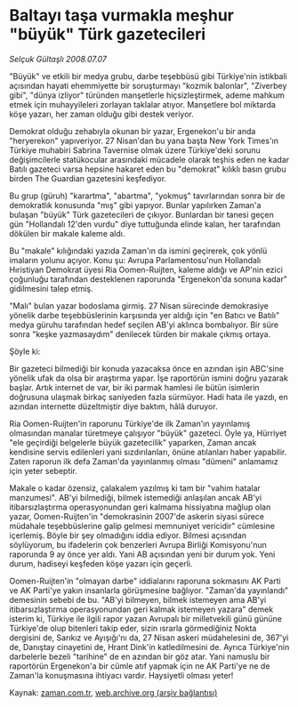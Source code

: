 # Baltayı taşa vurmakla meşhur "büyük" Türk gazetecileri

*Selçuk Gültaşlı 2008.07.07*

<tr><td class="metin" colspan="2" style="padding-top: 20px; padding-left: 5px; padding-right: 10px;">"Büyük" ve etkili bir medya grubu, darbe teşebbüsü gibi Türkiye'nin istikbali açısından hayati ehemmiyette bir soruşturmayı "kozmik balonlar", "Ziverbey gibi", "dünya izliyor" türünden manşetlerle hiçsizleştirmek, ademe mahkum etmek için muhayyileleri zorlayan taklalar atıyor. Manşetlere bol miktarda köşe yazarı, her zaman olduğu gibi destek veriyor.</td></tr><tr><td class="metin" colspan="2" style="padding-top: 20px; padding-left: 5px; padding-right: 10px;"><p>Demokrat olduğu zehabıyla okunan bir yazar, Ergenekon'u bir anda "heryerekon" yapıveriyor. 27 Nisan'dan bu yana başta New York Times'ın Türkiye muhabiri Sabrina Tavernise olmak üzere Türkiye'deki sorunu değişimcilerle statükocular arasındaki mücadele olarak teşhis eden ne kadar Batılı gazeteci varsa hepsine hakaret eden bu "demokrat" kılıklı basın grubu birden The Guardian gazetesini keşfediyor. 
<p> Bu grup (güruh) "karartma", "abartma", "yokmuş" tavırlarından sonra bir de demokratlık konusunda "mış" gibi yapıyor. Bunlar yapılırken Zaman'a bulaşan "büyük" Türk gazetecileri de çıkıyor. Bunlardan bir tanesi geçen gün "Hollandalı 12'den vurdu" diye tuttuğunda elinde kalan, her tarafından dökülen bir makale kaleme aldı. 
<p> Bu "makale" kılığındaki yazıda Zaman'ın da ismini geçirerek, çok yönlü imaların yolunu açıyor. Konu şu: Avrupa Parlamentosu'nun Hollandalı Hıristiyan Demokrat üyesi Ria Oomen-Ruijten, kaleme aldığı ve AP'nin ezici çoğunluğu tarafından desteklenen raporunda "Ergenekon'da sonuna kadar" gidilmesini talep etmiş.
<p> "Malı" bulan yazar bodoslama girmiş. 27 Nisan sürecinde demokrasiye yönelik darbe teşebbüslerinin karşısında yer aldığı için "en Batıcı ve Batılı" medya güruhu tarafından hedef seçilen AB'yi aklınca bombalıyor. Bir süre sonra "keşke yazmasaydım" denilecek türden bir makale çıkmış ortaya.
<p> Şöyle ki:
<p> Bir gazeteci bilmediği bir konuda yazacaksa önce en azından işin ABC'sine yönelik ufak da olsa bir araştırma yapar. İşe raportörün ismini doğru yazarak başlar. Artık internet de var, bir iki parmak hamlesi ile bütün isimlerin doğrusuna ulaşmak birkaç saniyeden fazla sürmüyor. Hadi hata ile yazdı, en azından internette düzeltmiştir diye baktım, hâlâ duruyor. 
<p> Ria Oomen-Ruijten'in raporunu Türkiye'de ilk Zaman'ın yayınlamış olmasından manalar türetmeye çalışıyor "büyük" gazeteci. Öyle ya, Hürriyet "ele geçirdiği belgelerle büyük gazetecilik" yaparken, Zaman ancak kendisine servis edilenleri yani sızdırılanları, önüne atılanları haber yapabilir. Zaten raporun ilk defa Zaman'da yayınlanmış olması "dümeni" anlamamız için yeter sebeptir. 
<p> Makale o kadar özensiz, çalakalem yazılmış ki tam bir "vahim hatalar manzumesi". AB'yi bilmediği, bilmek istemediği anlaşılan ancak AB'yi itibarsızlaştırma operasyonundan geri kalmama hissiyatına mağlup olan yazar, Oomen-Ruijten'in "demokrasinin 2007'de askerin siyasi sürece müdahale teşebbüslerine galip gelmesi memnuniyet vericidir" cümlesine içerlemiş. Böyle bir şey olmadığını iddia ediyor. Bilmesi açısından söylüyorum, bu ifadelerin çok benzerleri Avrupa Birliği Komisyonu'nun raporunda 9 ay önce yer aldı. Yani AB açısından yeni bir durum yok. Yeni durum, hadiseyi keşfeden köşe yazarı için geçerli. 
<p> Oomen-Ruijten'in "olmayan darbe" iddialarını raporuna sokmasını AK Parti ve AK Parti'ye yakın insanlarla görüşmesine bağlıyor. "Zaman'da yayınlandı" demesinin sebebi de bu. "AB'yi bilmeyen, bilmek istemeyen ama AB'yi itibarsızlaştırma operasyonundan geri kalmak istemeyen yazara" demek isterim ki, Türkiye ile ilgili rapor yazan Avrupalı bir milletvekili günü gününe Türkiye'de olup bitenleri takip eder, sizin ısrarla görmediğiniz Nokta dergisini de, Sarıkız ve Ayışığı'nı da, 27 Nisan askeri müdahelesini de, 367'yi de, Danıştay cinayetini de, Hrant Dink'in katledilmesini de. Ayrıca Türkiye'nin darbelerle bezeli "tarihine" de en azından bir göz atar. Yani namuslu bir raportörün Ergenekon'a bir cümle atıf yapmak için ne AK Parti'ye ne de Zaman'la konuşmasına ihtiyacı vardır. Haysiyetli olması yeter!<br/></p></p></p></p></p></p></p></p></p></td></tr>

Kaynak: [zaman.com.tr](http://zaman.com.tr/yazar.do?yazino=711058), [web.archive.org (arşiv bağlantısı)](http://web.archive.org/web/20080904184715/http://www.zaman.com.tr:80/yazar.do?yazino=711058)
